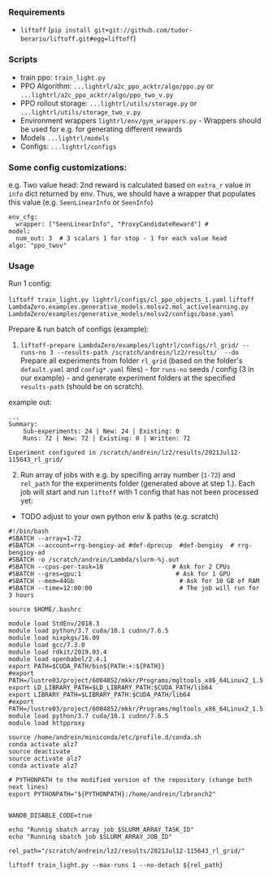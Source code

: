 ### Requirements
- `liftoff` (`pip install git+git://github.com/tudor-berariu/liftoff.git#egg=liftoff`)

### Scripts

- train ppo: `train_light.py`
- PPO Algorithm: `...lightrl/a2c_ppo_acktr/algo/ppo.py` or `...lightrl/a2c_ppo_acktr/algo/ppo_two_v.py` 
- PPO rollout storage: `...lightrl/utils/storage.py` or `...lightrl/utils/storage_two_v.py` 
- Environment wrappers `lightrl/env/gym_wrappers.py` - Wrappers should be used for e.g. for generating different rewards
- Models `...lightrl/models`
- Configs: `...lightrl/configs` 

### Some config customizations:

e.g. Two value head:
2nd reward is calculated based on `extra_r` value in `info` dict returned by env. Thus, we should have a wrapper that populates this value (e.g. `SeenLinearInfo` or `SeenInfo`)

```
env_cfg:
  wrapper: ["SeenLinearInfo", "ProxyCandidateReward"] # 
model:
  num_out: 3  # 3 scalars 1 for stop - 1 for each value head
algo: "ppo_twov"
```


### Usage 

Run 1 config: 

`liftoff train_light.py lightrl/configs/cl_ppo_objects_1.yaml`
`liftoff LambdaZero.examples.generative_models.molsv2.mol_activelearning.py LambdaZero/examples/generative_models/molsv2/configs/base.yaml`

Prepare & run batch of configs (example):
1. `liftoff-prepare LambdaZero/examples/lightrl/configs/rl_grid/ --runs-no 3 --results-path /scratch/andrein/lz2/results/  --do`
 Prepare all experiments from folder `rl_grid` (based on the folder's `default.yaml` and `config*.yaml` files) - for `runs-no` seeds / config (3 in our example) - and generate experiment folders at the specified `results-path` (should be on scratch).
   
example out:

``` 
...
Summary:
	Sub-experiments: 24 | New: 24 | Existing: 0
	Runs: 72 | New: 72 | Existing: 0 | Written: 72

Experiment configured in /scratch/andrein/lz2/results/2021Jul12-115643_rl_grid/
```

2. Run array of jobs with e.g. by specifing array number (`1-72`) and `rel_path` for the experiments folder (generated above at step 1.). Each job will start and run `liftoff` with 1 config that has not been processed yet:

* TODO adjust to your own python env & paths (e.g. scratch) 
```
#!/bin/bash
#SBATCH --array=1-72
#SBATCH --account=rrg-bengioy-ad #def-dprecup  #def-bengioy  # rrg-bengioy-ad
#SBATCH -o /scratch/andrein/Lambda/slurm-%j.out
#SBATCH --cpus-per-task=18                   # Ask for 2 CPUs
#SBATCH --gres=gpu:1                          # Ask for 1 GPU
#SBATCH --mem=44Gb                             # Ask for 10 GB of RAM
#SBATCH --time=12:00:00                        # The job will run for 3 hours

source $HOME/.bashrc

module load StdEnv/2018.3
module load python/3.7 cuda/10.1 cudnn/7.6.5
module load nixpkgs/16.09
module load gcc/7.3.0
module load rdkit/2019.03.4
module load openbabel/2.4.1
export PATH=$CUDA_PATH/bin${PATH:+:${PATH}}
#export PATH=/lustre03/project/6004852/mkkr/Programs/mgltools_x86_64Linux2_1.5.6/bin:$PATH
export LD_LIBRARY_PATH=$LD_LIBRARY_PATH:$CUDA_PATH/lib64
export LIBRARY_PATH=$LIBRARY_PATH:$CUDA_PATH/lib64
#export PATH=/lustre03/project/6004852/mkkr/Programs/mgltools_x86_64Linux2_1.5.6/bin${PATH:+:${PATH}}
module load python/3.7 cuda/10.1 cudnn/7.6.5
module load httpproxy

source /home/andrein/miniconda/etc/profile.d/conda.sh
conda activate alz7
source deactivate
source activate alz7
conda activate alz7

# PYTHONPATH to the modified version of the repository (change both next lines)
export PYTHONPATH="${PYTHONPATH}:/home/andrein/lzbranch2"


WANDB_DISABLE_CODE=true

echo "Runnig sbatch array job $SLURM_ARRAY_TASK_ID"
echo "Running sbatch job $SLURM_ARRAY_JOB_ID"

rel_path="/scratch/andrein/lz2/results/2021Jul12-115643_rl_grid/"

liftoff train_light.py --max-runs 1 --no-detach ${rel_path}


```
